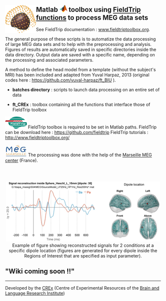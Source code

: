 ## <img align="left" src="img/logo_ft_crexp.png" width="100"> Matlab <img src="img/logo_matlab.png" width="25"> toolbox using <a href="https://github.com/fieldtrip" target="_blank">FieldTrip functions</a> to process MEG data sets  

See FieldTrip documentation : <a href="http://www.fieldtriptoolbox.org/" target="_blank">www.fieldtriptoolbox.org</a>.

The general purpose of these scripts is to automatize the data processing of large MEG data sets and to help with the preprocessing and analysis. 
Figures of results are automatically saved in specific directories inside the data directory. Output data are saved with a specific name, depending on the processing and associated parameters. 

A method to define the head model from a template (without the subject's MRI) has been included and adapted from Yuval Harpaz, 2013 (original codes here :  https://github.com/yuval-harpaz/ft_BIU ).

* **batches directory** : scripts to launch data processing on an entire set of data

* **ft_CREx** : toolbox containing all the functions that interface those of FieldTrip toolbox



<a href="http://www.fieldtriptoolbox.org/"><img src="/img/logo_fieldtrip.png" width="70"></img></a>  FieldTrip toolbox is required to be set in Matlab paths. FieldTrip can be download here : https://github.com/fieldtrip
FieldTrip tutorials : http://www.fieldtriptoolbox.org/


<a href="http://meg.univ-amu.fr/wiki/Main_Page"><img src="/img/logo_MEG.png" width="70"></img></a>  The processing was done with the help of the <a href="http://meg.univ-amu.fr/wiki/Main_Page">Marseille MEG center</a> (France).

##


<br/>
<p align="center"> <img src="img/sourcesig_dipball_illus.jpg" width="500">
<br/>Example of figure showing reconstructed signals for 2 conditions at a specific dipole location (figures are generated for every dipole inside the Regions of Interest that are specified as input parameter).</p>





## "Wiki coming soon !!"

-------
Developed by the <a href="http://blricrex.hypotheses.org/" target="_blank">CREx</a> (Centre of Experimental Resources of the <a href="http://www.blri.fr/" target="_blank">Brain and Language Research Institute</a>)
